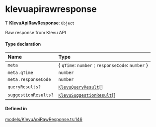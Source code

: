# klevuapirawresponse
      
Ƭ **KlevuApiRawResponse**: `Object`

Raw response from Klevu API

#### Type declaration

| Name | Type |
| :------ | :------ |
| `meta` | { `qTime`: `number` ; `responseCode`: `number`  } |
| `meta.qTime` | `number` |
| `meta.responseCode` | `number` |
| `queryResults?` | [`KlevuQueryResult`](klevuqueryresult.md)[] |
| `suggestionResults?` | [`KlevuSuggestionResult`](klevusuggestionresult.md)[] |

#### Defined in

[models/KlevuApiRawResponse.ts:146](https://github.com/klevultd/frontend-sdk/blob/4665e27/packages/klevu-core/src/models/KlevuApiRawResponse.ts#L146)

